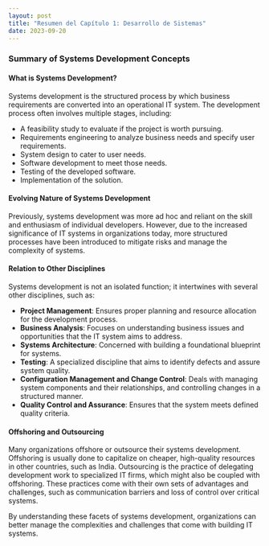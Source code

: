 ```yaml
---
layout: post
title: "Resumen del Capítulo 1: Desarrollo de Sistemas"
date: 2023-09-20
---
```

### Summary of Systems Development Concepts

#### What is Systems Development?

Systems development is the structured process by which business requirements are converted into an operational IT system. The development process often involves multiple stages, including:

- A feasibility study to evaluate if the project is worth pursuing.
- Requirements engineering to analyze business needs and specify user requirements.
- System design to cater to user needs.
- Software development to meet those needs.
- Testing of the developed software.
- Implementation of the solution.

#### Evolving Nature of Systems Development

Previously, systems development was more ad hoc and reliant on the skill and enthusiasm of individual developers. However, due to the increased significance of IT systems in organizations today, more structured processes have been introduced to mitigate risks and manage the complexity of systems.

#### Relation to Other Disciplines

Systems development is not an isolated function; it intertwines with several other disciplines, such as:

- **Project Management**: Ensures proper planning and resource allocation for the development process.
- **Business Analysis**: Focuses on understanding business issues and opportunities that the IT system aims to address.
- **Systems Architecture**: Concerned with building a foundational blueprint for systems.
- **Testing**: A specialized discipline that aims to identify defects and assure system quality.
- **Configuration Management and Change Control**: Deals with managing system components and their relationships, and controlling changes in a structured manner.
- **Quality Control and Assurance**: Ensures that the system meets defined quality criteria.

#### Offshoring and Outsourcing

Many organizations offshore or outsource their systems development. Offshoring is usually done to capitalize on cheaper, high-quality resources in other countries, such as India. Outsourcing is the practice of delegating development work to specialized IT firms, which might also be coupled with offshoring. These practices come with their own sets of advantages and challenges, such as communication barriers and loss of control over critical systems.

By understanding these facets of systems development, organizations can better manage the complexities and challenges that come with building IT systems.
